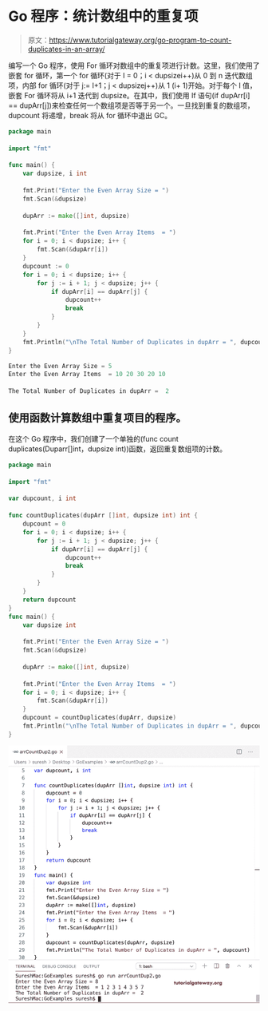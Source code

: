 # Go 程序：统计数组中的重复项

> 原文：<https://www.tutorialgateway.org/go-program-to-count-duplicates-in-an-array/>

编写一个 Go 程序，使用 For 循环对数组中的重复项进行计数。这里，我们使用了嵌套 for 循环，第一个 for 循环(对于 I = 0；i < dupsizei++)从 0 到 n 迭代数组项，内部 for 循环(对于 j:= I+1；j < dupsizej++)从 1 (i+ 1)开始。对于每个 I 值，嵌套 For 循环将从 i+1 迭代到 dupsize。在其中，我们使用 If 语句(if dupArr[i] == dupArr[j])来检查任何一个数组项是否等于另一个。一旦找到重复的数组项，dupcount 将递增，break 将从 for 循环中退出 GC。

```go
package main

import "fmt"

func main() {
    var dupsize, i int

    fmt.Print("Enter the Even Array Size = ")
    fmt.Scan(&dupsize)

    dupArr := make([]int, dupsize)

    fmt.Print("Enter the Even Array Items  = ")
    for i = 0; i < dupsize; i++ {
        fmt.Scan(&dupArr[i])
    }
    dupcount := 0
    for i = 0; i < dupsize; i++ {
        for j := i + 1; j < dupsize; j++ {
            if dupArr[i] == dupArr[j] {
                dupcount++
                break
            }
        }
    }
    fmt.Println("\nThe Total Number of Duplicates in dupArr = ", dupcount)
}
```

```go
Enter the Even Array Size = 5
Enter the Even Array Items  = 10 20 30 20 10

The Total Number of Duplicates in dupArr =  2
```

## 使用函数计算数组中重复项目的程序。

在这个 Go 程序中，我们创建了一个单独的(func count duplicates(Duparr[]int，dupsize int))函数，返回重复数组项的计数。

```go
package main

import "fmt"

var dupcount, i int

func countDuplicates(dupArr []int, dupsize int) int {
    dupcount = 0
    for i = 0; i < dupsize; i++ {
        for j := i + 1; j < dupsize; j++ {
            if dupArr[i] == dupArr[j] {
                dupcount++
                break
            }
        }
    }
    return dupcount
}
func main() {
    var dupsize int

    fmt.Print("Enter the Even Array Size = ")
    fmt.Scan(&dupsize)

    dupArr := make([]int, dupsize)

    fmt.Print("Enter the Even Array Items  = ")
    for i = 0; i < dupsize; i++ {
        fmt.Scan(&dupArr[i])
    }
    dupcount = countDuplicates(dupArr, dupsize)
    fmt.Println("\nThe Total Number of Duplicates in dupArr = ", dupcount)
}
```

![Go Program to Count Duplicates in an Array 2](img/82cc79a7f134086395e5b7170f9c544d.png)